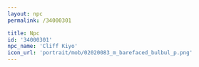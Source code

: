 ```yaml
---
layout: npc
permalink: /34000301

title: Npc
id: '34000301'
npc_name: 'Cliff Kiyo'
icon_url: 'portrait/mob/02020083_m_barefaced_bulbul_p.png'
---
```

